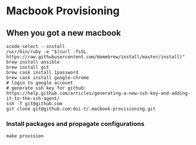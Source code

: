 # Macbook Provisioning

## When you got a new macbook
```
xcode-select --install
/usr/bin/ruby -e "$(curl -fsSL https://raw.githubusercontent.com/Homebrew/install/master/install)"
brew install ansible
brew install git
brew cask install 1password
brew cask install google-chrome
# login to google account
# generate ssh key for github: https://help.github.com/articles/generating-a-new-ssh-key-and-adding-it-to-the-ssh-agent/
ssh -T git@github.com
git clone git@github.com:doi-t/.macbook-provisioning.git
```

### Install packages and propagate configurations
```
make provision
```
